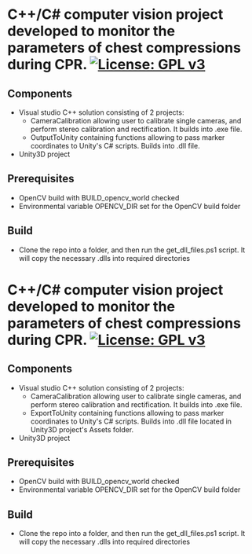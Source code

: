 C++/C# computer vision project developed to monitor the parameters of chest compressions during CPR.
[![License: GPL v3](https://img.shields.io/badge/License-GPLv3-blue.svg)](https://www.gnu.org/licenses/gpl-3.0)
=============

Components
-------------
- Visual studio C++ solution consisting of 2 projects: 
  - CameraCalibration allowing user to calibrate single cameras, and perform stereo calibration and rectification. It builds into .exe file.
  - OutputToUnity containing functions allowing to pass marker coordinates to Unity's C# scripts. Builds into .dll file.
- Unity3D project

Prerequisites
-------------
- OpenCV build with BUILD_opencv_world checked
- Environmental variable OPENCV_DIR set for the OpenCV build folder

Build
-------------
- Clone the repo into a folder, and then run the get_dll_files.ps1 script. It will copy the necessary .dlls into required directories

C++/C# computer vision project developed to monitor the parameters of chest compressions during CPR.
[![License: GPL v3](https://img.shields.io/badge/License-GPLv3-blue.svg)](https://www.gnu.org/licenses/gpl-3.0)
=============

Components
-------------
- Visual studio C++ solution consisting of 2 projects: 
  - CameraCalibration allowing user to calibrate single cameras, and perform stereo calibration and rectification. It builds into .exe file.
  - ExportToUnity containing functions allowing to pass marker coordinates to Unity's C# scripts. Builds into .dll file located in Unity3D project's Assets folder.
- Unity3D project

Prerequisites
-------------
- OpenCV build with BUILD_opencv_world checked
- Environmental variable OPENCV_DIR set for the OpenCV build folder

Build
-------------
- Clone the repo into a folder, and then run the get_dll_files.ps1 script. It will copy the necessary .dlls into required directories
